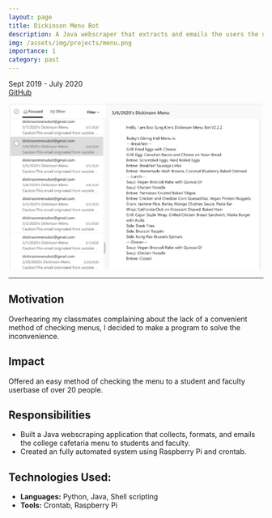 ```yaml
---
layout: page
title: Dickinson Menu Bot
description: A Java webscraper that extracts and emails the users the daily menu from the Dickinson College Dining website.
img: /assets/img/projects/menu.png
importance: 1
category: past
---
```

Sept 2019 - July 2020  
[GitHub](https://github.com/boosungkim/dickinson-menu-bot)

<center>
<img src="/assets/img/projects/menu.png" alt="menu" width="500" class="center-image"/>
</center>

---

## Motivation
Overhearing my classmates complaining about the lack of a convenient method of checking menus, I decided to make a program to solve the inconvenience.

## Impact
Offered an easy method of checking the menu to a student and faculty userbase of over 20 people.

## Responsibilities
- Built a Java webscraping application that collects, formats, and emails the college cafetaria menu to students and faculty.
- Created an fully automated system using Raspberry Pi and crontab.

## Technologies Used:
- **Languages:** Python, Java, Shell scripting
- **Tools:** Crontab, Raspberry Pi
